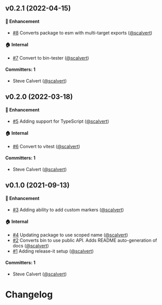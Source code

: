 


## v0.2.1 (2022-04-15)

#### :rocket: Enhancement
* [#8](https://github.com/scalvert/readme-api-generator/pull/8) Converts package to esm with multi-target exports ([@scalvert](https://github.com/scalvert))

#### :house: Internal
* [#7](https://github.com/scalvert/readme-api-generator/pull/7) Convert to bin-tester ([@scalvert](https://github.com/scalvert))

#### Committers: 1
- Steve Calvert ([@scalvert](https://github.com/scalvert))


## v0.2.0 (2022-03-18)

#### :rocket: Enhancement
* [#5](https://github.com/scalvert/readme-api-generator/pull/5) Adding support for TypeScript ([@scalvert](https://github.com/scalvert))

#### :house: Internal
* [#6](https://github.com/scalvert/readme-api-generator/pull/6) Convert to vitest ([@scalvert](https://github.com/scalvert))

#### Committers: 1
- Steve Calvert ([@scalvert](https://github.com/scalvert))


## v0.1.0 (2021-09-13)

#### :rocket: Enhancement
* [#3](https://github.com/scalvert/readme-api-generator/pull/3) Adding ability to add custom markers ([@scalvert](https://github.com/scalvert))

#### :house: Internal
* [#4](https://github.com/scalvert/readme-api-generator/pull/4) Updating package to use scoped name ([@scalvert](https://github.com/scalvert))
* [#2](https://github.com/scalvert/readme-api-generator/pull/2) Converts bin to use public API. Adds README auto-generation of docs ([@scalvert](https://github.com/scalvert))
* [#1](https://github.com/scalvert/readme-api-generator/pull/1) Adding release-it setup ([@scalvert](https://github.com/scalvert))

#### Committers: 1
- Steve Calvert ([@scalvert](https://github.com/scalvert))


# Changelog
